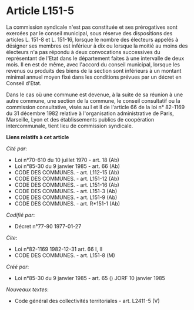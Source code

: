 # Article L151-5

La commission syndicale n'est pas constituée et ses prérogatives sont exercées par le conseil municipal, sous réserve des
dispositions des articles L. 151-8 et L. 151-16, lorsque le nombre des électeurs appelés à désigner ses membres est inférieur
à dix ou lorsque la moitié au moins des électeurs n'a pas répondu à deux convocations successives du représentant de l'Etat
dans le département faites à une intervalle de deux mois. Il en est de même, avec l'accord du conseil municipal, lorsque les
revenus ou produits des biens de la section sont inférieurs à un montant minimal annuel moyen fixé dans les conditions
prévues par un décret en Conseil d'Etat.

Dans le cas où une commune est devenue, à la suite de sa réunion à une autre commune, une section de la commune, le conseil
consultatif ou la commission consultative, visés au I et II de l'article 66 de la loi n° 82-1169 du 31 décembre 1982 relative
à l'organisation administrative de Paris, Marseille, Lyon et des établissements publics de coopération intercommunale, tient
lieu de commission syndicale.

**Liens relatifs à cet article**

_Cité par_:

  - Loi n°70-610 du 10 juillet 1970 - art. 18 (Ab)
  - Loi n°85-30 du 9 janvier 1985 - art. 66 (Ab)
  - CODE DES COMMUNES. - art. L112-15 (Ab)
  - CODE DES COMMUNES. - art. L151-12 (Ab)
  - CODE DES COMMUNES. - art. L151-16 (Ab)
  - CODE DES COMMUNES. - art. L151-3 (Ab)
  - CODE DES COMMUNES. - art. L151-9 (Ab)
  - CODE DES COMMUNES. - art. R*151-1 (Ab)

_Codifié par_:

  - Décret n°77-90 1977-01-27

_Cite_:

  - Loi n°82-1169 1982-12-31 art. 66 I, II
  - CODE DES COMMUNES. - art. L151-8 (M)

_Créé par_:

  - Loi n°85-30 du 9 janvier 1985 - art. 65 () JORF 10 janvier 1985

_Nouveaux textes_:

  - Code général des collectivités territoriales - art. L2411-5 (V)
